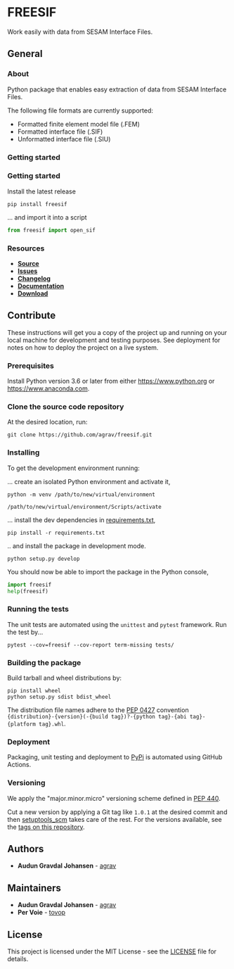 # FREESIF

Work easily with data from SESAM Interface Files.

## General

### About

Python package that enables easy extraction of data from SESAM Interface Files.

The following file formats are currently supported:

- Formatted finite element model file (.FEM)
- Formatted interface file (.SIF)
- Unformatted interface file (.SIU)

### Getting started

### Getting started

Install the latest release

```console
pip install freesif
```

... and import it into a script

```python
from freesif import open_sif
```

### Resources

* [**Source**](https://github.com/agrav/freesif)
* [**Issues**](https://github.com/agrav/freesif/issues)
* [**Changelog**](https://github.com/agrav/freesif/releases)
* [**Documentation**](https://github.com/agrav/freesif/blob/master/README.md)
* [**Download**](https://pypi.org/project/freesif/)

## Contribute

These instructions will get you a copy of the project up and running on your local machine for development and testing
purposes. See deployment for notes on how to deploy the project on a live system.

### Prerequisites

Install Python version 3.6 or later from either https://www.python.org or https://www.anaconda.com.

### Clone the source code repository

At the desired location, run:

```git clone https://github.com/agrav/freesif.git```

### Installing

To get the development environment running:

... create an isolated Python environment and activate it,

```console
python -m venv /path/to/new/virtual/environment

/path/to/new/virtual/environment/Scripts/activate
```

... install the dev dependencies in [requirements.txt](requirements.txt),

```console
pip install -r requirements.txt
```

.. and install the package in development mode.

```console
python setup.py develop
```

You should now be able to import the package in the Python console,

```python
import freesif
help(freesif)
```

### Running the tests

The unit tests are automated using the `unittest` and `pytest` framework. Run the test by...

```console
pytest --cov=freesif --cov-report term-missing tests/
```

### Building the package

Build tarball and wheel distributions by:

```console
pip install wheel
python setup.py sdist bdist_wheel
```

The distribution file names adhere to the [PEP 0427](https://www.python.org/dev/peps/pep-0427/#file-name-convention)
convention `{distribution}-{version}(-{build tag})?-{python tag}-{abi tag}-{platform tag}.whl`.

<!---
### Building the documentation

The html documentation is build using [Sphinx](http://www.sphinx-doc.org/en/master)

```console
sphinx-build -b html docs\source docs\_build
```
--->

### Deployment
Packaging, unit testing and deployment to [PyPi](https://pypi.org) is automated using GitHub Actions.

### Versioning

We apply the "major.minor.micro" versioning scheme defined in [PEP 440](https://www.python.org/dev/peps/pep-0440/).

Cut a new version by applying a Git tag like `1.0.1` at the desired commit and then
[setuptools_scm](https://github.com/pypa/setuptools_scm/#setup-py-usage) takes care of the rest. For the versions
available, see the [tags on this repository](https://github.com/agrav/freesif/tags).

## Authors

* **Audun Gravdal Johansen** - [agrav](https://github.com/agrav)

## Maintainers

* **Audun Gravdal Johansen** - [agrav](https://github.com/agrav)
* **Per Voie** - [tovop](https://github.com/tovop)

## License

This project is licensed under the MIT License - see the [LICENSE](LICENSE) file for details.

